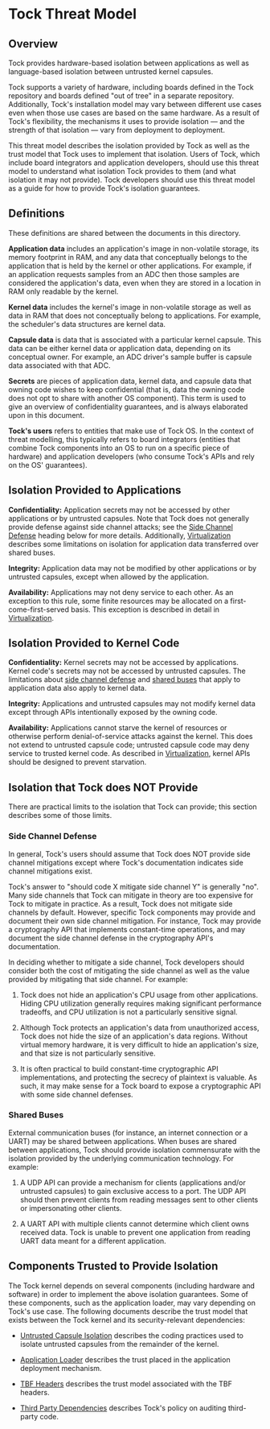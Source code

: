 Tock Threat Model
=================

## Overview

Tock provides hardware-based isolation between applications as well as
language-based isolation between untrusted kernel capsules.

Tock supports a variety of hardware, including boards defined in the Tock
repository and boards defined "out of tree" in a separate repository.
Additionally, Tock's installation model may vary between different use cases
even when those use cases are based on the same hardware. As a result of Tock's
flexibility, the mechanisms it uses to provide isolation — and the strength of
that isolation — vary from deployment to deployment.

This threat model describes the isolation provided by Tock as well as the trust
model that Tock uses to implement that isolation. Users of Tock, which include
board integrators and application developers, should use this threat model to
understand what isolation Tock provides to them (and what isolation it may not
provide). Tock developers should use this threat model as a guide for how to
provide Tock's isolation guarantees.

## Definitions

These definitions are shared between the documents in this directory.

**Application data** includes an application's image in non-volatile storage,
its memory footprint in RAM, and any data that conceptually belongs to the
application that is held by the kernel or other applications. For example, if an
application requests samples from an ADC then those samples are considered the
application's data, even when they are stored in a location in RAM only readable
by the kernel.

**Kernel data** includes the kernel's image in non-volatile storage as well as
data in RAM that does not conceptually belong to applications. For example, the
scheduler's data structures are kernel data.

**Capsule data** is data that is associated with a particular kernel capsule.
This data can be either kernel data or application data, depending on its
conceptual owner. For example, an ADC driver's sample buffer is capsule data
associated with that ADC.

**Secrets** are pieces of application data, kernel data, and capsule data that
owning code wishes to keep confidential (that is, data the owning code does not
opt to share with another OS component). This term is used to give an overview
of confidentiality guarantees, and is always elaborated upon in this document.

**Tock's users** refers to entities that make use of Tock OS. In the context of
threat modelling, this typically refers to board integrators (entities that
combine Tock components into an OS to run on a specific piece of hardware) and
application developers (who consume Tock's APIs and rely on the OS' guarantees).

## Isolation Provided to Applications

**Confidentiality:** Application secrets may not be accessed by other
applications or by untrusted capsules. Note that Tock does not generally provide
defense against side channel attacks; see the [Side Channel
Defense](#side-channel-defense) heading below for more details. Additionally,
[Virtualization](Virtualization.md) describes some limitations on isolation for
application data transferred over shared buses.

**Integrity:** Application data may not be modified by other applications or by
untrusted capsules, except when allowed by the application.

**Availability:** Applications may not deny service to each other. As an
exception to this rule, some finite resources may be allocated on a
first-come-first-served basis. This exception is described in detail in
[Virtualization](Virtualization.md).

## Isolation Provided to Kernel Code

**Confidentiality:** Kernel secrets may not be accessed by applications. Kernel
code's secrets may not be accessed by untrusted capsules. The limitations about
[side channel defense](#side-channel-defense) and [shared buses](#shared-buses)
that apply to application data also apply to kernel data.

**Integrity:** Applications and untrusted capsules may not modify kernel data
except through APIs intentionally exposed by the owning code.

**Availability:** Applications cannot starve the kernel of resources or
otherwise perform denial-of-service attacks against the kernel. This does not
extend to untrusted capsule code; untrusted capsule code may deny service to
trusted kernel code. As described in [Virtualization](Virtualization.md), kernel
APIs should be designed to prevent starvation.

## Isolation that Tock does NOT Provide

There are practical limits to the isolation that Tock can provide; this section
describes some of those limits.

### Side Channel Defense

In general, Tock's users should assume that Tock does NOT provide side channel
mitigations except where Tock's documentation indicates side channel mitigations
exist.

Tock's answer to "should code X mitigate side channel Y" is generally "no". Many
side channels that Tock can mitigate in theory are too expensive for Tock to
mitigate in practice. As a result, Tock does not mitigate side channels by
default. However, specific Tock components may provide and document their own
side channel mitigation. For instance, Tock may provide a cryptography API that
implements constant-time operations, and may document the side channel defense
in the cryptography API's documentation.

In deciding whether to mitigate a side channel, Tock developers should consider
both the cost of mitigating the side channel as well as the value provided by
mitigating that side channel. For example:

1. Tock does not hide an application's CPU usage from other applications. Hiding
   CPU utilization generally requires making significant performance tradeoffs,
   and CPU utilization is not a particularly sensitive signal.

1. Although Tock protects an application's data from unauthorized access, Tock
   does not hide the size of an application's data regions. Without virtual
   memory hardware, it is very difficult to hide an application's size, and that
   size is not particularly sensitive.

1. It is often practical to build constant-time cryptographic API
   implementations, and protecting the secrecy of plaintext is valuable. As
   such, it may make sense for a Tock board to expose a cryptographic API with
   some side channel defenses.

### Shared Buses

External communication buses (for instance, an internet connection or a UART)
may be shared between applications. When buses are shared between applications,
Tock should provide isolation commensurate with the isolation provided by the
underlying communication technology. For example:

1. A UDP API can provide a mechanism for clients (applications and/or untrusted
   capsules) to gain exclusive access to a port. The UDP API should then prevent
   clients from reading messages sent to other clients or impersonating other
   clients.

1. A UART API with multiple clients cannot determine which client owns received
   data. Tock is unable to prevent one application from reading UART data meant
   for a different application.

## Components Trusted to Provide Isolation

The Tock kernel depends on several components (including hardware and software)
in order to implement the above isolation guarantees. Some of these components,
such as the application loader, may vary depending on Tock's use case. The
following documents describe the trust model that exists between the Tock kernel
and its security-relevant dependencies:

- [Untrusted Capsule Isolation](Untrusted_Capsule_Isolation.md) describes the
  coding practices used to isolate untrusted capsules from the remainder of the
  kernel.

- [Application Loader](Application_Loader.md) describes the trust placed in the
  application deployment mechanism.

- [TBF Headers](TBF_Headers.md) describes the trust model associated with the
  TBF headers.

- [Third Party Dependencies](Third_Party_Dependencies.md) describes Tock's
  policy on auditing third-party code.
